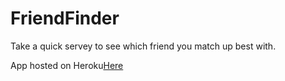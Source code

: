 # FriendFinder

Take a quick servey to see which friend you match up best with.

App hosted on Heroku[Here](https://gentle-sea-85780.herokuapp.com/)
